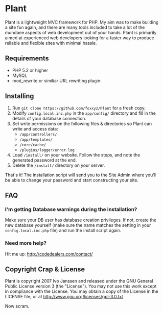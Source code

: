 Plant
=====

Plant is a lightweight MVC framework for PHP. My aim was to make building a site fun again, and there are many
tools included to take a lot of the mundane aspects of web development out of your hands. Plant is primarily aimed
at experienced web developers looking for a faster way to produce reliable and flexible sites with minimal hassle.

Requirements
------------

* PHP 5.2 or higher
* MySQL
* mod_rewrite or similiar URL rewriting plugin

Installing
----------

1. Run `git clone https://github.com/foxxyz/Plant` for a fresh copy.
2. Modify `config.local.inc.php` in the `app/config/` directory and fill in the details of your database connection.
3. Set write permissions on the following files & directories so Plant can write and access data:
	* `/app/controllers/`
	* `/app/templates/`
	* `/core/cache/`
	* `/plugins/logger/error.log`
4. Load `/install/` on your website. Follow the steps, and note the generated password at the end.
5. Delete the `/install/` directory on your server.

That's it! The installation script will send you to the Site Admin where you'll be able to change your password and start constructing your site.

FAQ
---

### I'm getting Database warnings during the installation?

Make sure your DB user has database creation privileges. If not, create the new database yourself (make sure the name
matches the setting in your `config.local.inc.php` file) and run the install script again.

### Need more help?

Hit me up: http://codedealers.com/contact/

Copyright Crap & License
------------------------
Plant is copyright 2007 Ivo Janssen and released under the GNU General Public License version 3 (the "License"). You may not use this work except in compliance with the License. You may obtain a copy of the License in the LICENSE file, or at http://www.gnu.org/licenses/gpl-3.0.txt

Now scram.
